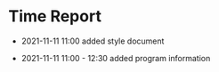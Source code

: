 # Time Report

- 2021-11-11 11:00 added style document 

- 2021-11-11 11:00 - 12:30 added program information 